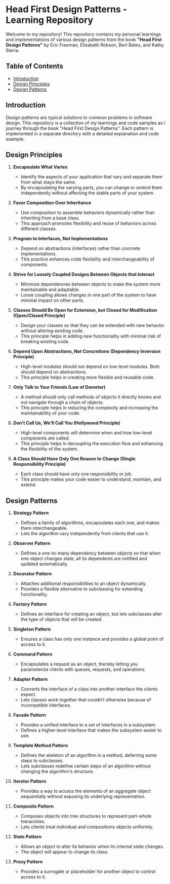 # Head First Design Patterns - Learning Repository

Welcome to my repository! This repository contains my personal learnings and implementations of various design patterns from the book **"Head First Design Patterns"** by Eric Freeman, Elisabeth Robson, Bert Bates, and Kathy Sierra.

## Table of Contents

- [Introduction](#introduction)
- [Design Principles](#design-principles)
- [Design Patterns](#design-patterns)

## Introduction

Design patterns are typical solutions to common problems in software design. This repository is a collection of my learnings and code samples as I journey through the book "Head First Design Patterns". Each pattern is implemented in a separate directory with a detailed explanation and code example.


## Design Principles

1. **Encapsulate What Varies**
   - Identify the aspects of your application that vary and separate them from what stays the same.
   - By encapsulating the varying parts, you can change or extend them independently without affecting the stable parts of your system.

2. **Favor Composition Over Inheritance**
   - Use composition to assemble behaviors dynamically rather than inheriting from a base class.
   - This approach promotes flexibility and reuse of behaviors across different classes.

3. **Program to Interfaces, Not Implementations**
   - Depend on abstractions (interfaces) rather than concrete implementations.
   - This practice enhances code flexibility and interchangeability of components.

4. **Strive for Loosely Coupled Designs Between Objects that Interact**
   - Minimize dependencies between objects to make the system more maintainable and adaptable.
   - Loose coupling allows changes in one part of the system to have minimal impact on other parts.

5. **Classes Should Be Open for Extension, but Closed for Modification (Open/Closed Principle)**
   - Design your classes so that they can be extended with new behavior without altering existing code.
   - This principle helps in adding new functionality with minimal risk of breaking existing code.

6. **Depend Upon Abstractions, Not Concretions (Dependency Inversion Principle)**
   - High-level modules should not depend on low-level modules. Both should depend on abstractions.
   - This principle helps in creating more flexible and reusable code.

7. **Only Talk to Your Friends (Law of Demeter)**
   - A method should only call methods of objects it directly knows and not navigate through a chain of objects.
   - This principle helps in reducing the complexity and increasing the maintainability of your code.

8. **Don’t Call Us, We’ll Call You (Hollywood Principle)**
   - High-level components will determine when and how low-level components are called.
   - This principle helps in decoupling the execution flow and enhancing the flexibility of the system.

9. **A Class Should Have Only One Reason to Change (Single Responsibility Principle)**
   - Each class should have only one responsibility or job.
   - This principle makes your code easier to understand, maintain, and extend.

## Design Patterns

1. **Strategy Pattern**
   - Defines a family of algorithms, encapsulates each one, and makes them interchangeable.
   - Lets the algorithm vary independently from clients that use it.

2. **Observer Pattern**
   - Defines a one-to-many dependency between objects so that when one object changes state, all its dependents are notified and updated automatically.

3. **Decorator Pattern**
   - Attaches additional responsibilities to an object dynamically.
   - Provides a flexible alternative to subclassing for extending functionality.

4. **Factory Pattern**
   - Defines an interface for creating an object, but lets subclasses alter the type of objects that will be created.

5. **Singleton Pattern**
   - Ensures a class has only one instance and provides a global point of access to it.

6. **Command Pattern**
   - Encapsulates a request as an object, thereby letting you parameterize clients with queues, requests, and operations.

7. **Adapter Pattern**
   - Converts the interface of a class into another interface the clients expect.
   - Lets classes work together that couldn’t otherwise because of incompatible interfaces.

8. **Facade Pattern**
   - Provides a unified interface to a set of interfaces in a subsystem.
   - Defines a higher-level interface that makes the subsystem easier to use.

9. **Template Method Pattern**
   - Defines the skeleton of an algorithm in a method, deferring some steps to subclasses.
   - Lets subclasses redefine certain steps of an algorithm without changing the algorithm's structure.
10. **Iterator Pattern**
    - Provides a way to access the elements of an aggregate object sequentially without exposing its underlying representation.

11. **Composite Pattern**
    - Composes objects into tree structures to represent part-whole hierarchies.
    - Lets clients treat individual and compositions objects uniformly.
12. **State Pattern**
    - Allows an object to alter its behavior when its internal state changes.
    - The object will appear to change its class.
13. **Proxy Pattern**
    - Provides a surrogate or placeholder for another object to control access to it.

